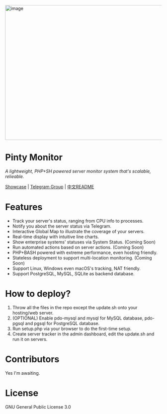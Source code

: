 <img width="1504" height="434" alt="image" src="https://github.com/user-attachments/assets/7213ef2f-2452-4fdd-96ac-ded7925d7331" />

# Pinty Monitor
*A lightweight, PHP+SH powered server monitor system that's scalable, relieable.*

[Showcase](https://sense.276966.xyz) | [Telegram Group](https://t.me/pintyuser) | [中文README](https://github.com/crozonoo/pinty/CN_README.md)

# Features
- Track your server's status, ranging from CPU info to processes.
- Notify you about the server status via Telegram.
- Interactive Global Map to illustrate the coverage of your servers.
- Real-time display with intuitive line charts.
- Show enterprise systems' statuses via System Status. (Coming Soon)
- Run automated actions based on server actions. (Coming Soon)
- PHP+BASH powered with extreme performance, even hosting friendly.
- Stateless deployment to support multi-location monitoring. (Coming Soon)
- Support Linux, Windows even macOS's tracking, NAT friendly.
- Support PostgreSQL, MySQL, SQLite as backend database.

# How to deploy?
1. Throw all the files in the repo except the update.sh onto your hosting/web server.
2. (OPTIONAL) Enable pdo-mysql and mysql for MySQL database, pdo-pgsql and pgsql for PostgreSQL database.
3. Run setup.php via your browser to do the first-time setup.
4. Create server tracker in the admin dashboard, edit the update.sh and run it on servers.

# Contributors
Yes I'm awaiting.

# License
GNU General Public License 3.0
